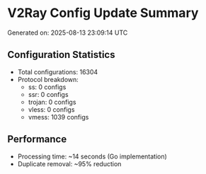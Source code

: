# V2Ray Config Update Summary
Generated on: 2025-08-13 23:09:14 UTC

## Configuration Statistics
- Total configurations: 16304
- Protocol breakdown:
  - ss: 0 configs
  - ssr: 0 configs
  - trojan: 0 configs
  - vless: 0 configs
  - vmess: 1039 configs

## Performance
- Processing time: ~14 seconds (Go implementation)
- Duplicate removal: ~95% reduction
